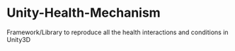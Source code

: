 # Unity-Health-Mechanism
Framework/Library to reproduce all the health interactions and conditions in Unity3D
